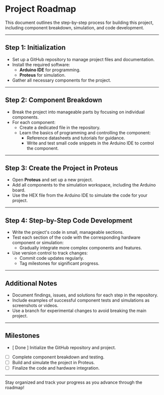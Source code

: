 # Project Roadmap

This document outlines the step-by-step process for building this project, including component breakdown, simulation, and code development.

---

## **Step 1: Initialization**
- Set up a GitHub repository to manage project files and documentation.
- Install the required software:
  - **Arduino IDE** for programming.
  - **Proteus** for simulation.
- Gather all necessary components for the project.

---

## **Step 2: Component Breakdown**
- Break the project into manageable parts by focusing on individual components.
- For each component:
  - Create a dedicated file in the repository.
  - Learn the basics of programming and controlling the component:
    - Reference datasheets and tutorials for guidance.
    - Write and test small code snippets in the Arduino IDE to control the component.

---

## **Step 3: Create the Project in Proteus**
- Open **Proteus** and set up a new project.
- Add all components to the simulation workspace, including the Arduino board.
- Use the HEX file from the Arduino IDE to simulate the code for your project.

---

## **Step 4: Step-by-Step Code Development**
- Write the project's code in small, manageable sections.
- Test each section of the code with the corresponding hardware component or simulation:
  - Gradually integrate more complex components and features.
- Use version control to track changes:
  - Commit code updates regularly.
  - Tag milestones for significant progress.

---

## **Additional Notes**
- Document findings, issues, and solutions for each step in the repository.
- Include examples of successful component tests and simulations as screenshots or videos.
- Use a branch for experimental changes to avoid breaking the main project.

---

## **Milestones**
- [ Done ] Initialize the GitHub repository and project.
- [ ] Complete component breakdown and testing.
- [ ] Build and simulate the project in Proteus.
- [ ] Finalize the code and hardware integration.

---

Stay organized and track your progress as you advance through the roadmap!
